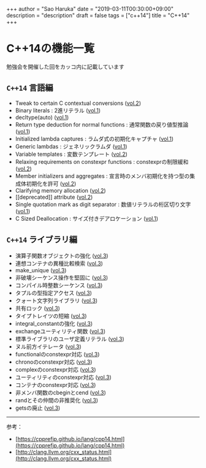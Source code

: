 +++
author = "Sao Haruka"
date = "2019-03-11T00:30:00+09:00"
description = "description"
draft = false
tags = ["c++14"]
title = "C++14"
+++

# C++14の機能一覧

勉強会を開催した回をカッコ内に記載しています

## ```C++14``` 言語編

- Tweak to certain C contextual conversions ([vol.2](./summary/#ebisu-feature-cpp-vol-2))
- Binary literals : 2進リテラル ([vol.1](./summary/#ebisu-feature-cpp-vol-1))
- decltype(auto) ([vol.1](./summary/#ebisu-feature-cpp-vol-1))
- Return type deduction for normal functions : 通常関数の戻り値型推論 ([vol.1](./summary/#ebisu-feature-cpp-vol-1))
- Initialized lambda captures : ラムダ式の初期化キャプチャ ([vol.1](./summary/#ebisu-feature-cpp-vol-1))
- Generic lambdas : ジェネリックラムダ ([vol.1](./summary/#ebisu-feature-cpp-vol-1))
- Variable templates : 変数テンプレート ([vol.2](./summary/#ebisu-feature-cpp-vol-2))
- Relaxing requirements on constexpr functions : constexprの制限緩和 ([vol.2](./summary/#ebisu-feature-cpp-vol-2))
- Member initializers and aggregates : 宣言時のメンバ初期化を持つ型の集成体初期化を許可  ([vol.2](./summary/#ebisu-feature-cpp-vol-2))
- Clarifying memory allocation ([vol.2](./summary/#ebisu-feature-cpp-vol-2))
- [[deprecated]] attribute  ([vol.2](./summary/#ebisu-feature-cpp-vol-2))
- Single quotation mark as digit separator : 数値リテラルの桁区切り文字 ([vol.1](./summary/#ebisu-feature-cpp-vol-1))
- C Sized Deallocation : サイズ付きデアロケーション ([vol.1](./summary/#ebisu-feature-cpp-vol-1))

## ```C++14``` ライブラリ編

- 演算子関数オブジェクトの強化 ([vol.3](./summary/#ebisu-feature-cpp-vol-3))
- 連想コンテナの異種比較検索 ([vol.3](./summary/#ebisu-feature-cpp-vol-3))
- make_unique ([vol.3](./summary/#ebisu-feature-cpp-vol-3))
- 非破壊シーケンス操作を堅固に ([vol.3](./summary/#ebisu-feature-cpp-vol-3))
- コンパイル時整数シーケンス ([vol.3](./summary/#ebisu-feature-cpp-vol-3))
- タプルの型指定アクセス ([vol.3](./summary/#ebisu-feature-cpp-vol-3))
- クォート文字列ライブラリ ([vol.3](./summary/#ebisu-feature-cpp-vol-3))
- 共有ロック ([vol.3](./summary/#ebisu-feature-cpp-vol-3))
- タイプトレイツの短縮 ([vol.3](./summary/#ebisu-feature-cpp-vol-3))
- integral_constantの強化 ([vol.3](./summary/#ebisu-feature-cpp-vol-3))
- exchangeユーティリティ関数 ([vol.3](./summary/#ebisu-feature-cpp-vol-3))
- 標準ライブラリのユーザ定義リテラル ([vol.3](./summary/#ebisu-feature-cpp-vol-3))
- ヌル前方イテレータ ([vol.3](./summary/#ebisu-feature-cpp-vol-3))
- functionalのconstexpr対応 ([vol.3](./summary/#ebisu-feature-cpp-vol-3))
- chronoのconstexpr対応 ([vol.3](./summary/#ebisu-feature-cpp-vol-3))
- complexのconstexpr対応 ([vol.3](./summary/#ebisu-feature-cpp-vol-3))
- ユーティリティのconstexpr対応 ([vol.3](./summary/#ebisu-feature-cpp-vol-3))
- コンテナのconstexpr対応 ([vol.3](./summary/#ebisu-feature-cpp-vol-3))
- 非メンバ関数のcbeginとcend ([vol.3](./summary/#ebisu-feature-cpp-vol-3))
- randとその仲間の非推奨化 ([vol.3](./summary/#ebisu-feature-cpp-vol-3))
- getsの廃止 ([vol.3](./summary/#ebisu-feature-cpp-vol-3))

---

参考：

- [https://cpprefjp.github.io/lang/cpp14.html](https://cpprefjp.github.io/lang/cpp14.html)
- [http://clang.llvm.org/cxx_status.html](http://clang.llvm.org/cxx_status.html)

